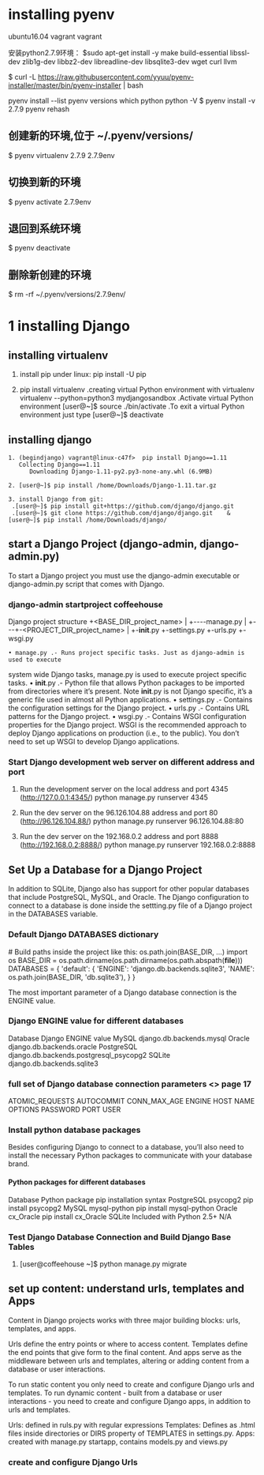 # installing pyenv
ubuntu16.04
vagrant vagrant

安装python2.7.9环境：
$sudo apt-get install -y make build-essential libssl-dev zlib1g-dev libbz2-dev libreadline-dev libsqlite3-dev wget curl llvm

$ curl -L https://raw.githubusercontent.com/yyuu/pyenv-installer/master/bin/pyenv-installer | bash

pyenv install --list
pyenv versions
which python
python -V
$ pyenv install -v 2.7.9
pyenv rehash

## 创建新的环境,位于 ~/.pyenv/versions/
$ pyenv virtualenv 2.7.9 2.7.9env

## 切换到新的环境
$ pyenv activate 2.7.9env

## 退回到系统环境
$ pyenv deactivate

## 删除新创建的环境
$ rm -rf ~/.pyenv/versions/2.7.9env/


# 1 installing Django
## installing virtualenv
1. install pip under linux:
   pip install -U pip

2. pip install virtualenv
   .creating virtual Python environment with virtualenv
    virtualenv --python=python3 mydjangosandbox
   .Activate virtual Python environment
    [user@~]$ source ./bin/activate
   .To exit a virtual Python environment just type
      [user@~]$ deactivate

## installing django
    1. (begindjango) vagrant@linux-c47f>  pip install Django==1.11
       Collecting Django==1.11
          Downloading Django-1.11-py2.py3-none-any.whl (6.9MB)

    2. [user@~]$ pip install /home/Downloads/Django-1.11.tar.gz         

    3. install Django from git:
     .[user@~]$ pip install git+https://github.com/django/django.git
     .[user@~]$ git clone https://github.com/django/django.git    &  [user@~]$ pip install /home/Downloads/django/
      
## start  a Django Project  (django-admin, django-admin.py)
To start a Django project you must use the django-admin executable or django-admin.py script that comes with Django. 
### django-admin startproject coffeehouse
Django project structure
+<BASE_DIR_project_name>
|
+----manage.py
|
+---+-<PROJECT_DIR_project_name>
|
+-__init__.py
+-settings.py
+-urls.py
+-wsgi.py 
    
    • manage.py .- Runs project specific tasks. Just as django-admin is used to execute system wide Django tasks, manage.py is used to execute project specific tasks.
    • __init__.py .- Python file that allows Python packages to be imported from directories where it’s present. Note __init__.py is not Django specific, it’s a generic file used in almost all Python applications.
    • settings.py .- Contains the configuration settings for the Django project.
    • urls.py .- Contains URL patterns for the Django project.
    • wsgi.py .- Contains WSGI configuration properties for the Django project. WSGI is the recommended approach to deploy Django applications on production (i.e., to the public). You don’t need to set up WSGI to develop Django applications.      
      
### Start Django development web server on different address and port
1. Run the development server on the local address and port 4345 (http://127.0.0.1:4345/)
python manage.py runserver 4345

2. Run the dev server on the 96.126.104.88 address and port 80 (http://96.126.104.88/)
python manage.py runserver 96.126.104.88:80
3. Run the dev server on the 192.168.0.2 address and port 8888 (http://192.168.0.2:8888/)
python manage.py runserver 192.168.0.2:8888

## Set Up a Database for a Django Project
In addition to SQLite, Django also has support for other popular databases that include PostgreSQL, MySQL, and Oracle. The Django configuration to connect to a database is done inside the settting.py file of a Django project in the DATABASES variable.

### Default Django DATABASES dictionary
  \# Build paths inside the project like this: os.path.join(BASE_DIR, ...)
import os
BASE_DIR = os.path.dirname(os.path.dirname(os.path.abspath(__file__)))
DATABASES = {
'default': {
'ENGINE': 'django.db.backends.sqlite3',
'NAME': os.path.join(BASE_DIR, 'db.sqlite3'),
}
}

The most important parameter of a Django database connection is the ENGINE value. 

### Django ENGINE value for different databases
Database       Django ENGINE value
MySQL            django.db.backends.mysql
Oracle           django.db.backends.oracle
PostgreSQL       django.db.backends.postgresql_psycopg2
SQLite           django.db.backends.sqlite3 

### full set of Django database connection parameters  <<geginning Django>> page 17
ATOMIC_REQUESTS AUTOCOMMIT CONN_MAX_AGE ENGINE HOST NAME OPTIONS PASSWORD PORT USER 
 
### Install python database packages
Besides configuring Django to connect to a database, you’ll also need to install the necessary Python packages to communicate with your database brand.
#### Python packages for different databases
Database     Python package          pip installation syntax
PostgreSQL   psycopg2                   pip install psycopg2
MySQL        mysql-python               pip install mysql-python
Oracle       cx_Oracle                  pip install cx_Oracle
SQLite       Included with Python 2.5+  N/A

### Test Django Database Connection and Build Django Base Tables
1. [user@coffeehouse ~]$ python manage.py migrate

## set up content: understand urls, templates and Apps
Content in Django projects works with three major building blocks: urls, templates, and apps. 

Urls define the entry points or where to access content. Templates define the end points that give form
to the final content. And apps serve as the middleware between urls and templates, altering or adding
content from a database or user interactions. 

To run static content you only need to create and configure Django urls and templates. To run dynamic content - built from a database or user interactions - you need to create and configure Django apps, in addition to urls and templates.

Urls: defined in ruls.py with regular expressions
Templates: Defines as .html files inside directories or DIRS property of TEMPLATES in settings.py.
Apps: created with manage.py startapp, contains models.py and views.py

### create and configure Django Urls




















